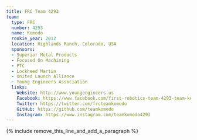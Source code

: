 ```yaml
---
title: FRC Team 4293
team:
  type: FRC
  number: 4293
  name: Komodo
  rookie_year: 2012
  location: Highlands Ranch, Colorado, USA
  sponsors:
  - Superior Metal Products
  - Focused On Machining
  - PTC
  - Lockheed Martin
  - United Launch Alliance
  - Young Engineers Association
  links:
    Website: http://www.youngengineers.us
    Facebook: https://www.facebook.com/first-robotics-team-4293-team-komodo-138906782894225
    Twitter: https://twitter.com/frcteamkomodo
    GitHub: https://github.com/teamkomodo
    Instagram: https://www.instagram.com/teamkomodo4293
---
```


{% include remove_this_line_and_add_a_paragraph %}